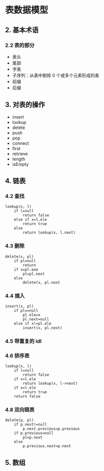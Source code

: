 # 表数据模型

## 2. 基本术语

### 2.2 表的部分

- 表头
- 尾部
- 字表
- 子序列：从表中剔除 0 个或多个元素形成的表
- 前缀
- 后缀

## 3. 对表的操作

- insert
- lookup
- delete
- push
- pop
- connect
- first
- retrieve
- length
- isEmpty

## 4. 链表

### 4.2 查找

```
lookup(x, l)
	if l=null
		return false
	else if x=l.ele
		return true
	else
		return lookup(x, l.next)
```

### 4.3 删除

```
delete(x, pl)
	if pl=null
		return
	if x=pl.exe
		pl=pl.next
	else
		delete(x, pl.next
```

### 4.4 插入

```
insert(x, pl)
	if pl==null
		pl.ele=x
		pl.next=null
	else if x!=pl.ele
		insert(x, pl.next)
```

### 4.5 带重复的 idl

### 4.6 排序表

```
lookup(x, l)
	if l=null
		return false
	if x>l.ele
		return lookup(x, l->next)
	if x=l.ele
		return true
	return false
```

### 4.8 双向链表

```
delete(p, pl)
	if p.next!=null
		p.next.previous=p.previous
	if p.previous=null
		pl=p.next
	else
		p.previous.next=p.next
```

## 5. 数组

